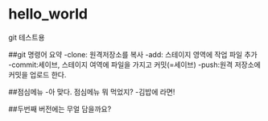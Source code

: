 # hello_world
git 테스트용 

##git 명령어 요약
-clone: 원격저장소를 복사
-add: 스테이지 영역에 작업 파일 추가
-commit:세이브, 스테이지 여역에 파일을 가지고 커밋(=세이브)
-push:원격 저장소에 커밋을 업로드 한다.

##점심메뉴
-아 맞다. 점심메뉴 뭐 먹었지?
-김밥에 라면!

##두번째 버전에는 무얼 담을까요?
